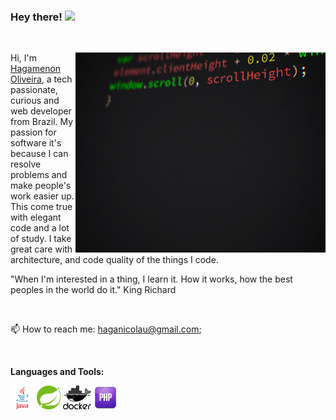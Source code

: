 ### Hey there!  <img src="https://media.giphy.com/media/hvRJCLFzcasrR4ia7z/giphy.gif" width="25px">


<p>&nbsp;</p>

<img align="right" alt="GIF" src="giphy.gif?raw=true" width="400" height="320" />

Hi, I'm [Hagamenon Oliveira](https://www.linkedin.com/in/haganicolau/), a tech passionate, curious and web developer from Brazil. My passion for software it's because I can resolve problems and make people's work easier up. This come true with elegant code and a lot of study. I take great care with architecture, and code quality of the things I code.
<p>"When I'm interested in a thing, I learn it. How it works, how the best peoples in the world do it." King Richard</p>


<p>&nbsp;</p>

📫 How to reach me: [haganicolau@gmail.com](https://mailto:haganicolau@gmail.com);

<p>&nbsp;</p>

**Languages and Tools:**  
<p float="left">
<code><img height="38" src="https://raw.githubusercontent.com/haganicolau/haganicolau/main/.github/images/java.png"></code>
<code><img height="38" src="https://raw.githubusercontent.com/haganicolau/haganicolau/main/.github/images/spring.png"></code>
<code><img height="38" src="https://raw.githubusercontent.com/haganicolau/haganicolau/main/.github/images/docker-logo.png"></code>
<code><img height="38" src="https://raw.githubusercontent.com/haganicolau/haganicolau/main/.github/images/php.png"></code>
</p>






